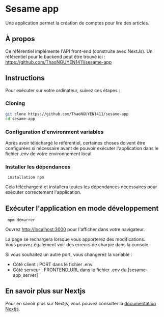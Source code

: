 # Sesame app
Une application permet la création de comptes pour lire des articles.
## À propos
 
Ce référentiel implémente l'API front-end (construite avec NextJs).
Un référentiel pour le backend peut être trouvé ici : https://github.com/ThaoNGUYEN1411/sesame-app

## Instructions

Pour exécuter sur votre ordinateur, suivez ces étapes :

### Cloning

```bash
git clone https://github.com/ThaoNGUYEN1411/sesame-app
cd sesame-app
```
### Configuration d'environment variables
Après avoir téléchargé le référentiel, certaines choses doivent être configurées si nécessaire avant de pouvoir exécuter l'application dans le fichier .env de votre environnement local.

### Installer les dépendances
 
     installation npm
 
Cela téléchargera et installera toutes les dépendances nécessaires pour exécuter correctement l'application.
 
## Exécuter l'application en mode développement
 
     npm démarrer
 
Ouvrez [http://localhost:3000](http://localhost:3001) pour l'afficher dans votre navigateur.
 
La page se rechargera lorsque vous apporterez des modifications.\
Vous pouvez également voir des erreurs de charpie dans la console.
 
Si vous souhaitez un autre port, vous changerez la variable :
 
- Côté client : PORT dans le fichier .env.
- Côté serveur : FRONTEND_URL dans le fichier .env du [sesame-app_server]

## En savoir plus sur Nextjs
 
Pour en savoir plus sur Nextjs, vous pouvez consulter la [documentation Nextjs](https://nextjs.org/docs).